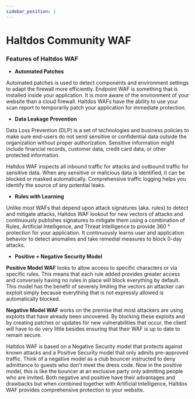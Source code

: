 ```yaml
---
sidebar_position: 1
---
```


# Haltdos Community WAF

### Features of Haltdos WAF  

- **Automated Patches**  

Automated patches is used to detect components and environment settings to adapt the firewall more efficiently. Endpoint WAF is something that is installed inside your application. It is more aware of the environment of your website than a cloud firewall. Haltdos WAFs have the ability to use your scan report to temporarily patch your application for immediate protection.  

- **Data Leakage Prevention**  

Data Loss Prevention (DLP) is a set of technologies and business policies to make sure end-users do not send sensitive or confidential data outside the organization without proper authorization. Sensitive information might include financial records, customer data, credit card data, or other protected information.  

Haltdos WAF inspects all inbound traffic for attacks and outbound traffic for sensitive data. When any sensitive or malicious data is identified, it can be blocked or masked automatically. Comprehensive traffic logging helps you identify the source of any potential leaks.  

- **Rules with Learning**  

Unlike most WAFs that depend upon attack signatures (aka. rules) to detect and mitigate attacks, Haltdos WAF lookout for new vectors of attacks and continuously publishes signatures to mitigate them using a combination of Rules, Artificial Intelligence, and Threat Intelligence to provide 360 ° protection for your application. It continuously learns user and application behavior to detect anomalies and take remedial measures to block 0-day attacks.  

- **Positive + Negative Security Model**  

**Positive Model WAF** looks to allow access to specific characters or via specific rules. This means that each rule added provides greater access and conversely having no rules in place will block everything by default. This model has the benefit of severely limiting the vectors an attacker can exploit simply because everything that is not expressly allowed is automatically blocked.  

**Negative Model WAF** works on the premise that most attackers are using exploits that have already been uncovered. By blocking these exploits and by creating patches or updates for new vulnerabilities that occur, the client will have to do very little besides ensuring that their WAF is up to date to remain secure.  

Haltdos WAF is based on a Negative Security model that protects against known attacks and a Positive Security model that only admits pre-approved traffic. Think of a negative model as a club bouncer instructed to deny admittance to guests who don’t meet the dress code. Now in the positive model, this is like the bouncer at an exclusive party only admitting people who are invited. Both negative and positive have their advantages and drawbacks but when combined together with Artificial Intelligence, Haltdos WAF provides comprehensive protection to your website.  